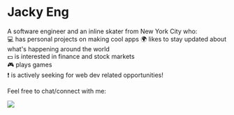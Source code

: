 # Jacky Eng

A software engineer and an inline skater from New York City who:  
:computer: has personal projects on making cool apps 
:earth_africa: likes to stay updated about what's happening around the world  
:dollar: is interested in finance and stock markets  
:video_game: plays games  
:exclamation: is actively seeking for web dev related opportunities!  

Feel free to chat/connect with me:  
<p>
	<a href="https://www.linkedin.com/in/jengworks/"><img src="https://img.icons8.com/android/24/000000/linkedin.png"/></a>
</p>
